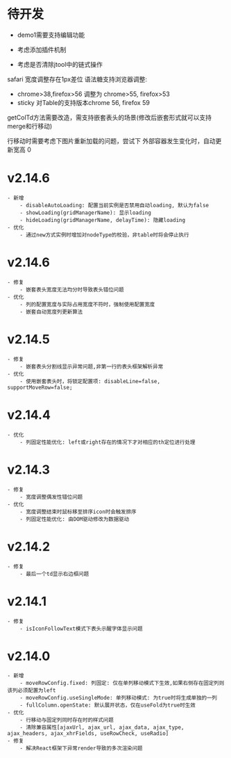 # 待开发
- demo1需要支持编辑功能

- 考虑添加插件机制
- 考虑是否清除jtool中的链式操作

safari 宽度调整存在1px差位
语法糖支持浏览器调整:
- chrome>38,firefox>56 调整为 chrome>55, firefox>53
- sticky 对Table的支持版本chrome 56, firefox 59

getColTd方法需要改造，需支持嵌套表头的场景(修改后嵌套形式就可以支持merge和行移动)

行移动时需要考虑下图片重新加载的问题，尝试下
外部容器发生变化时，自动更新宽高 0

# v2.14.6
    - 新增
        - disableAutoLoading: 配置当前实例是否禁用自动loading, 默认为false
        - showLoading(gridManagerName): 显示loading
        - hideLoading(gridManagerName, delayTime): 隐藏loading
    - 优化
        - 通过new方式实例时增加对nodeType的校验，非table时将会停止执行
        
# v2.14.6
    - 修复
        - 嵌套表头宽度无法均分时导致表头错位问题
    - 优化
        - 列的配置宽度与实际占用宽度不符时，强制使用配置宽度
        - 嵌套自动宽度列更新算法
        
# v2.14.5
    - 修复
        - 嵌套表头分割线显示异常问题,非第一行的表头框架解析异常
    - 优化
        - 使用嵌套表头时，将锁定配置项: disableLine=false, supportMoveRow=false;
        
# v2.14.4
    - 优化
        - 列固定性能优化: left或right存在的情况下才对相应的th定位进行处理
        
# v2.14.3
    - 修复
        - 宽度调整偶发性错位问题
    - 优化
        - 宽度调整结束时鼠标移至排序icon时会触发排序
        - 列固定性能优化: 由DOM驱动修改为数据驱动
        
# v2.14.2
    - 修复
        - 最后一个td显示右边框问题
        
# v2.14.1
    - 修复
        - isIconFollowText模式下表头示醒字体显示问题
        
# v2.14.0
    - 新增
        - moveRowConfig.fixed: 列固定: 仅在单列移动模式下生效,如果右侧存在固定列则该列必须配置为left
        - moveRowConfig.useSingleMode: 单列移动模式: 为true时将生成单独的一列
        - fullColumn.openState: 默认展开状态，仅在useFold为true时生效
    - 优化
        - 行移动与固定列同时存在时的样式问题
        - 清除兼容属性[ajaxUrl, ajax_url, ajax_data, ajax_type, ajax_headers, ajax_xhrFields, useRowCheck, useRadio]
    - 修复
        - 解决React框架下异常render导致的多次渲染问题
